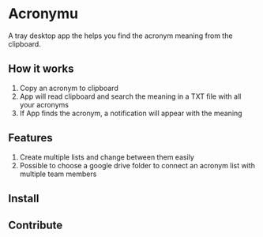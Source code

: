 # Acronymu
A tray desktop app the helps you find the acronym meaning from the clipboard.

## How it works

1. Copy an acronym to clipboard
2. App will read clipboard and search the meaning in a TXT file with all your acronyms
2. If App finds the acronym, a notification will appear with the meaning

## Features
1. Create multiple lists and change between them easily
2. Possible to choose a google drive folder to connect an acronym list with multiple team members

## Install


## Contribute
